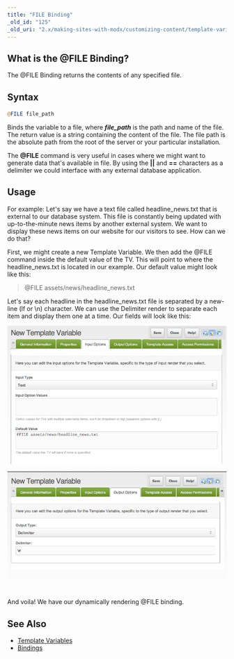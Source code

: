 ```yaml
---
title: "FILE Binding"
_old_id: "125"
_old_uri: "2.x/making-sites-with-modx/customizing-content/template-variables/bindings/file-binding"
---
```


## What is the @FILE Binding?

The @FILE Binding returns the contents of any specified file.

## Syntax

``` php
@FILE file_path
```

Binds the variable to a file, where **_file\_path_** is the path and name of the file. The return value is a string containing the content of the file. The file path is the absolute path from the root of the server or your particular installation.

The **@FILE** command is very useful in cases where we might want to generate data that's available in file. By using the **||** and **==** characters as a delimiter we could interface with any external database application.

## Usage

For example: Let's say we have a text file called headline\_news.txt that is external to our database system. This file is constantly being updated with up-to-the-minute news items by another external system. We want to display these news items on our website for our visitors to see. How can we do that?

First, we might create a new Template Variable. We then add the @FILE command inside the default value of the TV. This will point to where the headline\_news.txt is located in our example. Our default value might look like this:

> @FILE assets/news/headline\_news.txt

Let's say each headline in the headline\_news.txt file is separated by a new-line (lf or \\n) character. We can use the Delimiter render to separate each item and display them one at a time. Our fields will look like this:

![](tv-file-input-opt.png)

![](tv-file-output-opt.png)

And voila! We have our dynamically rendering @FILE binding.

## See Also

- [Template Variables](building-sites/elements/template-variables "Template Variables")
- [Bindings](building-sites/elements/template-variables/bindings "Bindings")